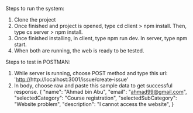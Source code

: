 Steps to run the system:

1. Clone the project
2. Once finished and project is opened, type cd client > npm install. Then, type cs server > npm install.
3. Once finished installing, in client, type npm run dev. In server, type npm start.
4. When both are running, the web is ready to be tested.


Steps to test in POSTMAN:

1. While server is running, choose POST method and type this url: '[http://](http://localhost:3001/issue/create-issue)http://localhost:3001/issue/create-issue'
2. In body, choose raw and paste this sample data to get successful response.
   {
     "name": "Ahmad bin Abu",
     "email": "ahmad99@gmail.com",
     "selectedCategory": "Course registration",
     "selectedSubCategory": "Website problem",
     "description": "I cannot access the website",
   }
